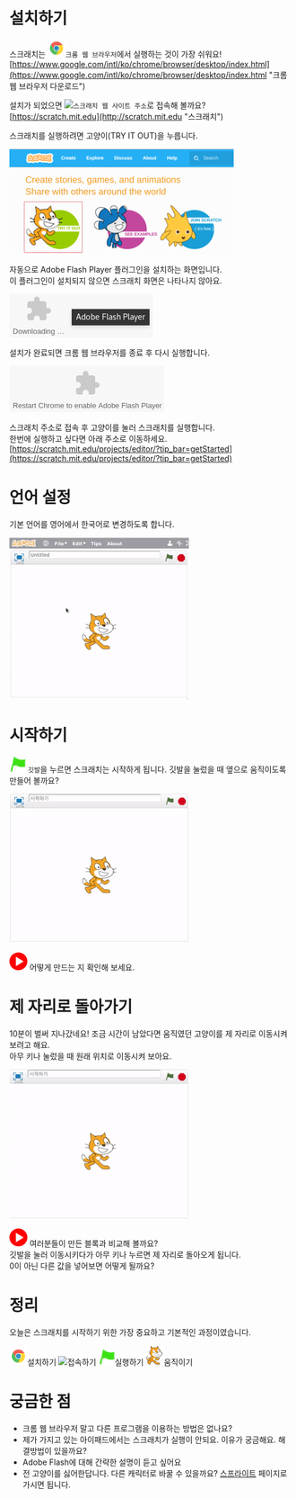 # 설치하기

스크래치는 ![](/assets/chrome.png)`크롬 웹 브라우저`에서 실행하는 것이 가장 쉬워요!  
[https://www.google.com/intl/ko/chrome/browser/desktop/index.html](https://www.google.com/intl/ko/chrome/browser/desktop/index.html "크롬 웹 브라우저 다운로드")

설치가 되었으면 ![](/assets/favicon.ico)`스크래치 웹 사이트 주소`로 접속해 볼까요?  
[https://scratch.mit.edu](http://scratch.mit.edu "스크래치")

스크래치를 실행하려면 고양이(TRY IT OUT)을 누릅니다.

![](/assets/tryitout.png)

자동으로 Adobe Flash Player 플러그인을 설치하는 화면입니다.  
이 플러그인이 설치되지 않으면 스크래치 화면은 나타나지 않아요.  

![](/assets/download_flash.png)  

설치가 완료되면 크롬 웹 브라우저를 종료 후 다시 실행합니다.  

![](/assets/restart_chrome.png)

스크래치 주소로 접속 후 고양이를 눌러 스크래치를 실행합니다.  
한번에 실행하고 싶다면 아래 주소로 이동하세요.  
[https://scratch.mit.edu/projects/editor/?tip_bar=getStarted](https://scratch.mit.edu/projects/editor/?tip_bar=getStarted)

# 언어 설정
기본 언어를 영어에서 한국어로 변경하도록 합니다.

![](/assets/language.gif)

# 시작하기

![](/assets/start.png) `깃발`을 누르면 스크래치는 시작하게 됩니다. 깃발을 눌렀을 때 옆으로 움직이도록 만들어 볼까요?

![](/assets/ch01_begin_preview.gif)

[![](/assets/video.png)](http://s3.10mincoding.com/scratch-ko/ch01_begin.mp4) 어떻게 만드는 지 확인해 보세요.

# 제 자리로 돌아가기

10분이 벌써 지나갔네요! 조금 시간이 남았다면 움직였던 고양이를 제 자리로 이동시켜 보려고 해요.  
아무 키나 눌렀을 때 원래 위치로 이동시켜 보아요.

![](/assets/ch01_position_preview.gif)

[![](/assets/video.png)](http://s3.10mincoding.com/scratch-ko/ch01_position.mp4) 여러분들이 만든 블록과 비교해 볼까요?  
깃발을 눌러 이동시키다가 아무 키나 누르면 제 자리로 돌아오게 됩니다.  
0이 아닌 다른 값을 넣어보면 어떻게 될까요?

# 정리
오늘은 스크래치를 시작하기 위한 가장 중요하고 기본적인 과정이였습니다.  

![](/assets/chrome.png)설치하기 ![](/assets/favicon.ico)접속하기  ![](/assets/start.png)실행하기  ![](/assets/Scratchcat.png)움직이기  

# 궁금한 점
* 크롬 웹 브라우저 말고 다른 프로그램을 이용하는 방법은 없나요?
* 제가 가지고 있는 아이패드에서는 스크래치가 실행이 안되요. 이유가 궁금해요. 해결방법이 있을까요?
* Adobe Flash에 대해 간략한 설명이 듣고 싶어요
* 전 고양이를 싫어한답니다. 다른 캐릭터로 바꿀 수 있을까요? [스프라이트](/ch03.md) 페이지로 가시면 됩니다.